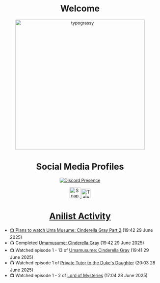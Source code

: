 <div align="center">

# Welcome
<a href="https://github.com/kawarimidoll/typograssy">
    <img alt="typograssy" src="https://typograssy.deno.dev/api?text=%E3%82%88%E3%81%86%E3%81%93%E3%81%9D%E3%81%BF%E3%81%AA%E3%81%95%E3%82%93%20-%20Sheby--&&l0=none&l1=82d9d0&l2=027353&l3=038c4c&l4=01402e&bg=none&frame=none&speed=100&comment=" width="421.99">
</a>

</div>

<div align="center">

# Social Media Profiles

[![Discord Presence](https://lanyard.cnrad.dev/api/612532963938271232)](https://discord.com/users/612532963938271232)


<a href="https://www.snapchat.com/add/a.sheby" title="Snapchat Profile">
    <img src="https://www.freepnglogos.com/uploads/snapchat-logo-png-0.png" width="35" alt="Snapchat Logo" />


<a href="https://t.me/ASheby" title="Telegram Profile">
    <img src="https://www.freepnglogos.com/uploads/telegram-logo-png-0.png" width="30" alt="Telegram Logo" />


</div>

<div align="center">

# Anilist Activity

</div>

<!-- ANILIST_ACTIVITY:start -->

-   📺 Plans to watch [Uma Musume: Cinderella Gray Part 2](https://anilist.co/anime/195240) (19:42 29 June 2025)
-   📺 Completed [Umamusume: Cinderella Gray](https://anilist.co/anime/180516) (19:42 29 June 2025)
-   📺 Watched episode 1 - 13 of [Umamusume: Cinderella Gray](https://anilist.co/anime/180516) (19:41 29 June 2025)
-   📺 Watched episode 1 of [Private Tutor to the Duke's Daughter](https://anilist.co/anime/170113) (20:03 28 June 2025)
-   📺 Watched episode 1 - 2 of [Lord of Mysteries](https://anilist.co/anime/137667) (17:04 28 June 2025)

<!-- ANILIST_ACTIVITY:end -->
